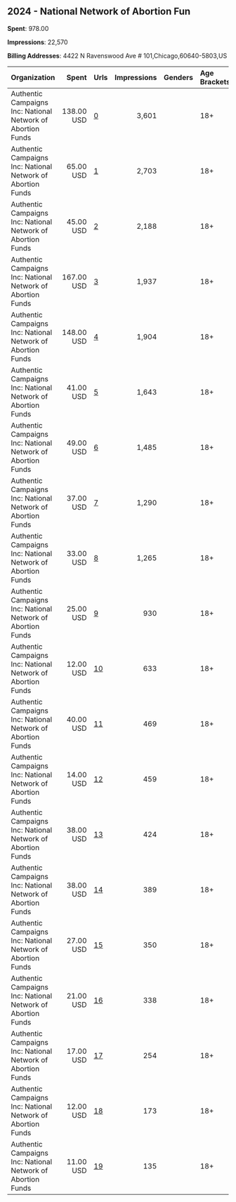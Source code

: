 ## 2024 - National Network of Abortion Fun 
**Spent**: 978.00

**Impressions**: 22,570

**Billing Addresses**: 4422 N Ravenswood Ave # 101,Chicago,60640-5803,US

|Organization|Spent|Urls|Impressions|Genders|Age Brackets|Country Codes|
|:---|---:|:---|---:|:---|:---|:---|
|Authentic Campaigns Inc: National Network of Abortion Funds|138.00 USD|[0](https://www.snap.com/political-ads/asset/0b0fd355623052ff437618ee8f62eba8ef5fbfa8118e35469561a71bfcc1c010?mediaType=mp4)|3,601||18+|united states|
|Authentic Campaigns Inc: National Network of Abortion Funds|65.00 USD|[1](https://www.snap.com/political-ads/asset/9d2719e823a914db4cc1dd66f51996f1e5f455a0f0053700f1f25e984fbb78bd?mediaType=mp4)|2,703||18+|united states|
|Authentic Campaigns Inc: National Network of Abortion Funds|45.00 USD|[2](https://www.snap.com/political-ads/asset/e192542b706e556ae6547e0d34311cf296ad9ebeddc4924994657fd29899e11a?mediaType=png)|2,188||18+|united states|
|Authentic Campaigns Inc: National Network of Abortion Funds|167.00 USD|[3](https://www.snap.com/political-ads/asset/0b0fd355623052ff437618ee8f62eba8ef5fbfa8118e35469561a71bfcc1c010?mediaType=mp4)|1,937||18+|united states|
|Authentic Campaigns Inc: National Network of Abortion Funds|148.00 USD|[4](https://www.snap.com/political-ads/asset/0b0fd355623052ff437618ee8f62eba8ef5fbfa8118e35469561a71bfcc1c010?mediaType=mp4)|1,904||18+|united states|
|Authentic Campaigns Inc: National Network of Abortion Funds|41.00 USD|[5](https://www.snap.com/political-ads/asset/e192542b706e556ae6547e0d34311cf296ad9ebeddc4924994657fd29899e11a?mediaType=png)|1,643||18+|united states|
|Authentic Campaigns Inc: National Network of Abortion Funds|49.00 USD|[6](https://www.snap.com/political-ads/asset/0b0fd355623052ff437618ee8f62eba8ef5fbfa8118e35469561a71bfcc1c010?mediaType=mp4)|1,485||18+|united states|
|Authentic Campaigns Inc: National Network of Abortion Funds|37.00 USD|[7](https://www.snap.com/political-ads/asset/d33fcc86bbd3fc0143f6646d6fde6cc1f94e31db61365a4296a5f2efab345b1a?mediaType=mp4)|1,290||18+|united states|
|Authentic Campaigns Inc: National Network of Abortion Funds|33.00 USD|[8](https://www.snap.com/political-ads/asset/6f75f1bcb0a224746c7aeca2919b345d5e764f7a0139c56c3d27983a4d87537e?mediaType=png)|1,265||18+|united states|
|Authentic Campaigns Inc: National Network of Abortion Funds|25.00 USD|[9](https://www.snap.com/political-ads/asset/9d2719e823a914db4cc1dd66f51996f1e5f455a0f0053700f1f25e984fbb78bd?mediaType=mp4)|930||18+|united states|
|Authentic Campaigns Inc: National Network of Abortion Funds|12.00 USD|[10](https://www.snap.com/political-ads/asset/6f75f1bcb0a224746c7aeca2919b345d5e764f7a0139c56c3d27983a4d87537e?mediaType=png)|633||18+|united states|
|Authentic Campaigns Inc: National Network of Abortion Funds|40.00 USD|[11](https://www.snap.com/political-ads/asset/9d2719e823a914db4cc1dd66f51996f1e5f455a0f0053700f1f25e984fbb78bd?mediaType=mp4)|469||18+|united states|
|Authentic Campaigns Inc: National Network of Abortion Funds|14.00 USD|[12](https://www.snap.com/political-ads/asset/d33fcc86bbd3fc0143f6646d6fde6cc1f94e31db61365a4296a5f2efab345b1a?mediaType=mp4)|459||18+|united states|
|Authentic Campaigns Inc: National Network of Abortion Funds|38.00 USD|[13](https://www.snap.com/political-ads/asset/d33fcc86bbd3fc0143f6646d6fde6cc1f94e31db61365a4296a5f2efab345b1a?mediaType=mp4)|424||18+|united states|
|Authentic Campaigns Inc: National Network of Abortion Funds|38.00 USD|[14](https://www.snap.com/political-ads/asset/d33fcc86bbd3fc0143f6646d6fde6cc1f94e31db61365a4296a5f2efab345b1a?mediaType=mp4)|389||18+|united states|
|Authentic Campaigns Inc: National Network of Abortion Funds|27.00 USD|[15](https://www.snap.com/political-ads/asset/9d2719e823a914db4cc1dd66f51996f1e5f455a0f0053700f1f25e984fbb78bd?mediaType=mp4)|350||18+|united states|
|Authentic Campaigns Inc: National Network of Abortion Funds|21.00 USD|[16](https://www.snap.com/political-ads/asset/e192542b706e556ae6547e0d34311cf296ad9ebeddc4924994657fd29899e11a?mediaType=png)|338||18+|united states|
|Authentic Campaigns Inc: National Network of Abortion Funds|17.00 USD|[17](https://www.snap.com/political-ads/asset/6f75f1bcb0a224746c7aeca2919b345d5e764f7a0139c56c3d27983a4d87537e?mediaType=png)|254||18+|united states|
|Authentic Campaigns Inc: National Network of Abortion Funds|12.00 USD|[18](https://www.snap.com/political-ads/asset/6f75f1bcb0a224746c7aeca2919b345d5e764f7a0139c56c3d27983a4d87537e?mediaType=png)|173||18+|united states|
|Authentic Campaigns Inc: National Network of Abortion Funds|11.00 USD|[19](https://www.snap.com/political-ads/asset/e192542b706e556ae6547e0d34311cf296ad9ebeddc4924994657fd29899e11a?mediaType=png)|135||18+|united states|
